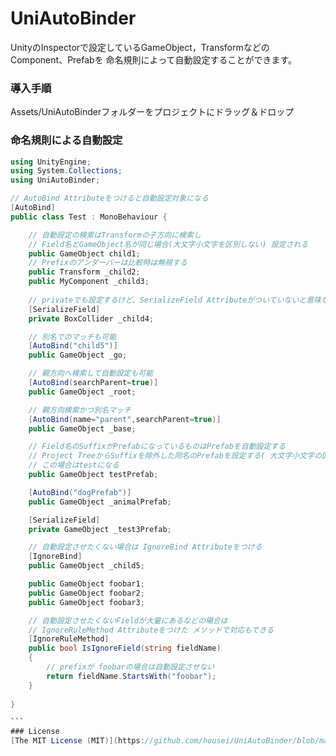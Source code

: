 UniAutoBinder
=============


UnityのInspectorで設定しているGameObject，TransformなどのComponent、Prefabを
命名規則によって自動設定することができます。

### 導入手順
Assets/UniAutoBinderフォルダーをプロジェクトにドラッグ＆ドロップ


### 命名規則による自動設定

``````csharp:Test.cs
using UnityEngine;
using System.Collections;
using UniAutoBinder;

// AutoBind Attributeをつけると自動設定対象になる
[AutoBind]
public class Test : MonoBehaviour {

	// 自動設定の検索はTransformの子方向に検索し
	// Field名とGameObject名が同じ場合(大文字小文字を区別しない) 設定される
	public GameObject child1;
	// Prefixのアンダーバーは比較時は無視する
	public Transform _child2;	
	public MyComponent _child3;
	
	// privateでも設定するけど、SerializeField Attributeがついていないと意味ないね
	[SerializeField] 
	private BoxCollider _child4;

	// 別名でのマッチも可能
	[AutoBind("child5")]
	public GameObject _go;

	// 親方向へ検索して自動設定も可能
	[AutoBind(searchParent=true)]
	public GameObject _root;

	// 親方向検索かつ別名マッチ
	[AutoBind(name="parent",searchParent=true)]
	public GameObject _base;

	// Field名のSuffixがPrefabになっているものはPrefabを自動設定する
	// Project TreeからSuffixを除外した同名のPrefabを設定する( 大文字小文字の区別はしない ）
	// この場合はtestになる
	public GameObject testPrefab;

	[AutoBind("dogPrefab")]
	public GameObject _animalPrefab;

	[SerializeField] 
	private GameObject _test3Prefab;

	// 自動設定させたくない場合は IgnoreBind Attributeをつける
	[IgnoreBind]
	public GameObject _child5;

	public GameObject foobar1;
	public GameObject foobar2;
	public GameObject foobar3;

	// 自動設定させたくないFieldが大量にあるなどの場合は
	// IgnoreRuleMethod Attributeをつけた メソッドで対応もできる
	[IgnoreRuleMethod]
	public bool IsIgnoreField(string fieldName)
	{
		// prefixが foobarの場合は自動設定させない
		return fieldName.StartsWith("foobar");		
	}
	
}

```
### License
[The MIT License (MIT)](https://github.com/housei/UniAutoBinder/blob/master/LICENSE "The MIT License (MIT)")

